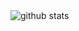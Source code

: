 <picture decoding="async" loading="lazy">
  <source media="(prefers-color-scheme: light)" srcset="https://pixel-profile.vercel.app/api/github-stats?username=jaxo4life&screen_effect=false&background=linear-gradient(to%20bottom%20right%2C%20%2374dcc4%2C%20%234597e9)">
  <source media="(prefers-color-scheme: dark)" srcset="https://pixel-profile.vercel.app/api/github-stats?username=jaxo4life&screen_effect=true&background=linear-gradient(to%20bottom%20right%2C%20%235580eb%2C%20%232aeeff)">
  <img alt="github stats" src="https://pixel-profile.vercel.app/api/github-stats?username=jaxo4life&screen_effect=false&background=linear-gradient(to%20bottom%20right%2C%20%2374dcc4%2C%20%234597e9)">
</picture>
